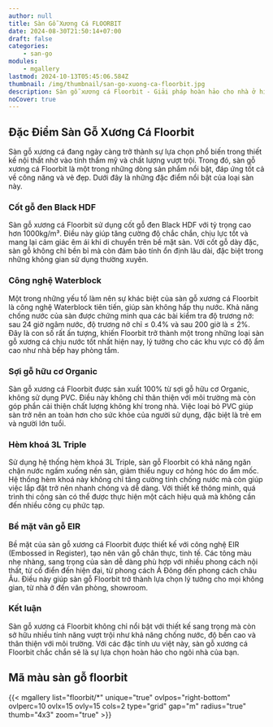 ```yaml
---
author: null
title: Sàn Gỗ Xương Cá FLOORBIT
date: 2024-08-30T21:50:14+07:00
draft: false
categories:
    - san-go
modules:
    - mgallery
lastmod: 2024-10-13T05:45:06.584Z
thumbnail: /img/thumbnail/san-go-xuong-ca-floorbit.jpg
description: Sàn gỗ xương cá Floorbit - Giải pháp hoàn hảo cho nhà ở hiện đại. Chống mài mòn, dễ lắp đặt. Đa dạng mẫu mã, phù hợp mọi phong cách.
noCover: true
---
```

## Đặc Điểm Sàn Gỗ Xương Cá Floorbit

Sàn gỗ xương cá đang ngày càng trở thành sự lựa chọn phổ biến trong thiết kế nội thất nhờ vào tính thẩm mỹ và chất lượng vượt trội. Trong đó, sàn gỗ xương cá Floorbit là một trong những dòng sản phẩm nổi bật, đáp ứng tốt cả về công năng và vẻ đẹp. Dưới đây là những đặc điểm nổi bật của loại sàn này.

### Cốt gỗ đen Black HDF

Sàn gỗ xương cá Floorbit sử dụng cốt gỗ đen Black HDF với tỷ trọng cao hơn 1000kg/m³. Điều này giúp tăng cường độ chắc chắn, chịu lực tốt và mang lại cảm giác êm ái khi di chuyển trên bề mặt sàn. Với cốt gỗ dày đặc, sàn gỗ không chỉ bền bỉ mà còn đảm bảo tính ổn định lâu dài, đặc biệt trong những không gian sử dụng thường xuyên.

### Công nghệ Waterblock

Một trong những yếu tố làm nên sự khác biệt của sàn gỗ xương cá Floorbit là công nghệ Waterblock tiên tiến, giúp sàn không hấp thụ nước. Khả năng chống nước của sàn được chứng minh qua các bài kiểm tra độ trương nở: sau 24 giờ ngâm nước, độ trương nở chỉ ≤ 0.4% và sau 200 giờ là ≤ 2%. Đây là con số rất ấn tượng, khiến Floorbit trở thành một trong những loại sàn gỗ xương cá chịu nước tốt nhất hiện nay, lý tưởng cho các khu vực có độ ẩm cao như nhà bếp hay phòng tắm.

### Sợi gỗ hữu cơ Organic

Sàn gỗ xương cá Floorbit được sản xuất 100% từ sợi gỗ hữu cơ Organic, không sử dụng PVC. Điều này không chỉ thân thiện với môi trường mà còn góp phần cải thiện chất lượng không khí trong nhà. Việc loại bỏ PVC giúp sàn trở nên an toàn hơn cho sức khỏe của người sử dụng, đặc biệt là trẻ em và người lớn tuổi.

### Hèm khoá 3L Triple

Sử dụng hệ thống hèm khoá 3L Triple, sàn gỗ Floorbit có khả năng ngăn chặn nước ngấm xuống nền sàn, giảm thiểu nguy cơ hỏng hóc do ẩm mốc. Hệ thống hèm khoá này không chỉ tăng cường tính chống nước mà còn giúp việc lắp đặt trở nên nhanh chóng và dễ dàng. Với thiết kế thông minh, quá trình thi công sàn có thể được thực hiện một cách hiệu quả mà không cần đến nhiều công cụ phức tạp.

### Bề mặt vân gỗ EIR

Bề mặt của sàn gỗ xương cá Floorbit được thiết kế với công nghệ EIR (Embossed in Register), tạo nên vân gỗ chân thực, tinh tế. Các tông màu nhẹ nhàng, sang trọng của sàn dễ dàng phù hợp với nhiều phong cách nội thất, từ cổ điển đến hiện đại, từ phong cách Á Đông đến phong cách châu Âu. Điều này giúp sàn gỗ Floorbit trở thành lựa chọn lý tưởng cho mọi không gian, từ nhà ở đến văn phòng, showroom.

### Kết luận

Sàn gỗ xương cá Floorbit không chỉ nổi bật với thiết kế sang trọng mà còn sở hữu nhiều tính năng vượt trội như khả năng chống nước, độ bền cao và thân thiện với môi trường. Với các đặc tính ưu việt này, sàn gỗ xương cá Floorbit chắc chắn sẽ là sự lựa chọn hoàn hảo cho ngôi nhà của bạn.

## Mã màu sàn gỗ floorbit

{{< mgallery list="floorbit/*" unique="true" ovlpos="right-bottom" ovlperc=10 ovlx=15 ovly=15 cols=2 type="grid" gap="m" radius="true" thumb="4x3" zoom="true" >}}
